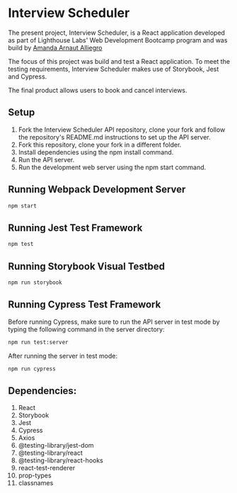 # Interview Scheduler
The present project, Interview Scheduler, is a React application developed as part of Lighthouse Labs' Web Development Bootcamp program and was build by [Amanda Arnaut Alliegro](https://github.com/amandaalliegro)

The focus of this project was build and test a React application.
To meet the testing requirements, Interview Scheduler makes use of Storybook, Jest and Cypress. 

The final product allows users to book and cancel interviews.
## Setup

1. Fork the Interview Scheduler API repository, clone your fork and follow the repository's README.md instructions to set up the API server.
2. Fork this repository, clone your fork in a different folder.
3. Install dependencies using the npm install command.
4. Run the API server.
5. Run the development web server using the npm start command.


## Running Webpack Development Server

```sh
npm start
```

## Running Jest Test Framework

```sh
npm test
```

## Running Storybook Visual Testbed

```sh
npm run storybook
```
## Running Cypress Test Framework
Before running Cypress, make sure to run the API server in test mode by typing the following command in the server directory:

```sh
npm run test:server
```
After running the server in test mode:
```sh
npm run cypress
```

## Dependencies:
1. React
2. Storybook
3. Jest
4. Cypress
5. Axios
6. @testing-library/jest-dom
7. @testing-library/react
8. @testing-library/react-hooks
9. react-test-renderer
10. prop-types
11. classnames